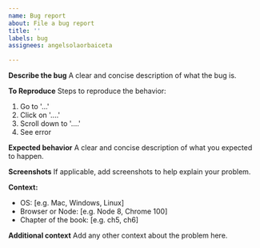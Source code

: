 ```yaml
---
name: Bug report
about: File a bug report
title: ''
labels: bug
assignees: angelsolaorbaiceta

---
```


**Describe the bug**
A clear and concise description of what the bug is.

**To Reproduce**
Steps to reproduce the behavior:
1. Go to '...'
2. Click on '....'
3. Scroll down to '....'
4. See error

**Expected behavior**
A clear and concise description of what you expected to happen.

**Screenshots**
If applicable, add screenshots to help explain your problem.

**Context:**
 - OS: [e.g. Mac, Windows, Linux]
 - Browser or Node: [e.g. Node 8, Chrome 100]
 - Chapter of the book: [e.g. ch5, ch6]

**Additional context**
Add any other context about the problem here.
